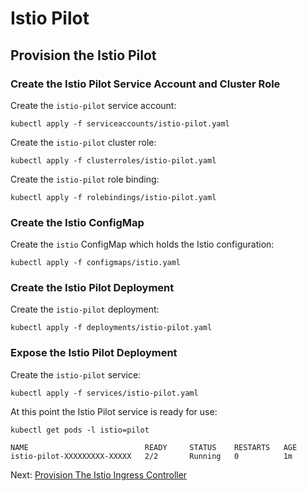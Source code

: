 # Istio Pilot

## Provision the Istio Pilot

### Create the Istio Pilot Service Account and Cluster Role

Create the `istio-pilot` service account:

```
kubectl apply -f serviceaccounts/istio-pilot.yaml
```

Create the `istio-pilot` cluster role:

```
kubectl apply -f clusterroles/istio-pilot.yaml
```

Create the `istio-pilot` role binding:

```
kubectl apply -f rolebindings/istio-pilot.yaml
```

### Create the Istio ConfigMap

Create the `istio` ConfigMap which holds the Istio configuration:

```
kubectl apply -f configmaps/istio.yaml
```

### Create the Istio Pilot Deployment

Create the `istio-pilot` deployment:

```
kubectl apply -f deployments/istio-pilot.yaml
```

### Expose the Istio Pilot Deployment

Create the `istio-pilot` service:

```
kubectl apply -f services/istio-pilot.yaml
```

At this point the Istio Pilot service is ready for use:

```
kubectl get pods -l istio=pilot
```

```
NAME                          READY     STATUS    RESTARTS   AGE
istio-pilot-XXXXXXXXX-XXXXX   2/2       Running   0          1m
```

Next: [Provision The Istio Ingress Controller](05-istio-ingress-controller.md)
